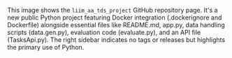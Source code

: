 This image shows the `liim_aa_tds_project` GitHub repository page. It's a new public Python project featuring Docker integration (.dockerignore and Dockerfile) alongside essential files like README.md, app.py, data handling scripts (data.gen.py), evaluation code (evaluate.py), and an API file (TasksApi.py). The right sidebar indicates no tags or releases but highlights the primary use of Python.